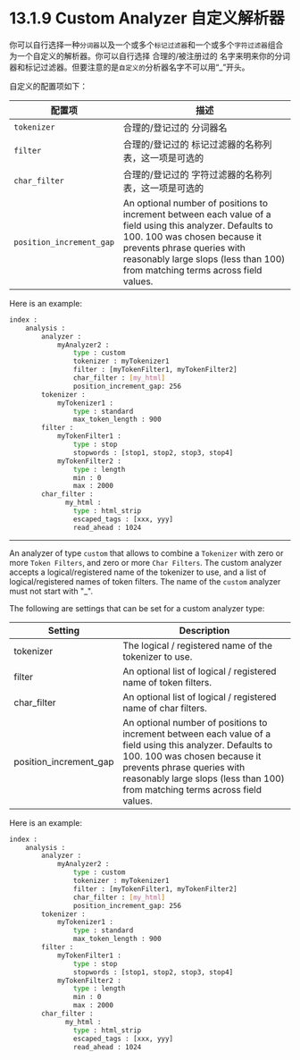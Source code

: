 # 13.1.9 Custom Analyzer 自定义解析器

你可以自行选择一种`分词器`以及一个或多个`标记过滤器`和一个或多个`字符过滤器`组合为一个自定义的解析器。你可以自行选择 合理的/被注册过的 名字来明来你的分词器和标记过滤器。但要注意的是`自定义的`分析器名字不可以用“\_”开头。

自定义的配置项如下：

| 配置项 | 描述 |
| ------- | ----------- |
| `tokenizer` | 合理的/登记过的 分词器名 |
| `filter` | 合理的/登记过的 标记过滤器的名称列表，这一项是可选的 |
| `char_filter` | 合理的/登记过的 字符过滤器的名称列表，这一项是可选的 |
| `position_increment_gap` | An optional number of positions to increment between each value of a field using this analyzer. Defaults to 100. 100 was chosen because it prevents phrase queries with reasonably large slops (less than 100) from matching terms across field values. |

Here is an example:

```bash
index :
    analysis :
        analyzer :
            myAnalyzer2 :
                type : custom
                tokenizer : myTokenizer1
                filter : [myTokenFilter1, myTokenFilter2]
                char_filter : [my_html]
                position_increment_gap: 256
        tokenizer :
            myTokenizer1 :
                type : standard
                max_token_length : 900
        filter :
            myTokenFilter1 :
                type : stop
                stopwords : [stop1, stop2, stop3, stop4]
            myTokenFilter2 :
                type : length
                min : 0
                max : 2000
        char_filter :
              my_html :
                type : html_strip
                escaped_tags : [xxx, yyy]
                read_ahead : 1024
```            

***

An analyzer of type `custom` that allows to combine a `Tokenizer` with zero or more `Token Filters`, and zero or more `Char Filters`. The custom analyzer accepts a logical/registered name of the tokenizer to use, and a list of logical/registered names of token filters. The name of the `custom` analyzer must not start with "_".

The following are settings that can be set for a custom analyzer type:

| Setting | Description |
| ------- | ----------- |
| tokenizer | The logical / registered name of the tokenizer to use.|
| filter | An optional list of logical / registered name of token filters. |
| char_filter | An optional list of logical / registered name of char filters. |
| position_increment_gap | An optional number of positions to increment between each value of a field using this analyzer. Defaults to 100. 100 was chosen because it prevents phrase queries with reasonably large slops (less than 100) from matching terms across field values. |

Here is an example:

```bash
index :
    analysis :
        analyzer :
            myAnalyzer2 :
                type : custom
                tokenizer : myTokenizer1
                filter : [myTokenFilter1, myTokenFilter2]
                char_filter : [my_html]
                position_increment_gap: 256
        tokenizer :
            myTokenizer1 :
                type : standard
                max_token_length : 900
        filter :
            myTokenFilter1 :
                type : stop
                stopwords : [stop1, stop2, stop3, stop4]
            myTokenFilter2 :
                type : length
                min : 0
                max : 2000
        char_filter :
              my_html :
                type : html_strip
                escaped_tags : [xxx, yyy]
                read_ahead : 1024
```            